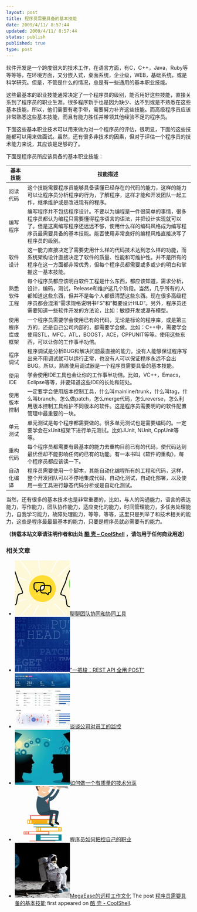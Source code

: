 ```yaml
---
layout: post
title: 程序员需要具备的基本技能
date: 2009/4/11/ 8:57:44
updated: 2009/4/11/ 8:57:44
status: publish
published: true
type: post
---
```


软件开发是一个跨度很大的技术工作，在语言方面，有C，C++，Java，Ruby等等等等，在环境方面，又分嵌入式，桌面系统，企业级，WEB，基础系统，或是科学研究。但是，不管是什么的情况，总是有一些通用的基本职业技能。


这些最基本的职业技能通常决定了一个程序员的级别，能否用好这些技能，直接关系到了程序员的职业生涯。很多程序新手也是因为缺少、达不到或是不熟悉在这些基本技能，所以，他们需要有老手带，需要努力补齐这些技能。而高级程序员应该非常熟悉这些基本技能，而且有能力胜任并带领其他经验不足的程序员。


下面这些基本职业技术可以用来做为对一个程序员的评估，很明显，下面的这些技能都可以用来做面试。虽然，还有很多非技术的因素，但对于评估一个程序员的技术能力来说，其应该是足够的了。


下面是程序员所应该具备的基本职业技能：





| 基本技能 | 技能描述 |
| --- | --- |
| 阅读代码 | 这个技能需要程序员能够具备读懂已经存在的代码的能力，这样的能力可以让程序员分析程序的行为，了解程序，这样才能和开发团队一起工作，继承维护或是改进现有的程序。 |
| 编写程序 | 编写程序并不包括程序设计。不要以为编程是一件很简单的事情，很多程序员都认为编程只需要懂得程序语言的语法，并把设计实现就可以了。但是这离编写程序还远远不够，使用什么样的编码风格成为编写程序员最需要具备的基本技能。能否使用非常良好的编程风格直接决写了程序员的级别。 |
| 软件设计 | 这一能力直接决定了需要吏用什么样的代码技术达到怎么样的功能，而系统架构设计直接决定了软件的质量、性能和可维护性。并不是所有的程序在这一方面都非常优秀，但每个程序员都需要或多或少的明白和掌握这一基本技能。 |
| 熟悉软件工程 | 每个程序员都应该明白软件工程是什么东西，都应该知道，需求分析，设计，编码，测试，Release和维护这几个阶段。当然，几乎所有的人都知道这些东西，但并不是每个人都很清楚这些东西。现在很多高级程序员都会混淆“需求规格说明书FS”和“概要设计HLD”。另外，程序员还需要知道一些软件开发的方法论，比如：敏捷开发或瀑布模型。 |
| 使用程序库或框架 | 一个程序员需要学会使用已有的代码，无论是标论的程序库，或是第三方的，还是自己公司内部的，都需要学会做。比如：C++中，需要学会使用STL，MFC，ATL，BOOST，ACE，CPPUNIT等等。使用这些东西，可以让你的工作事半功倍。 |
| 程序调试 | 程序调试是分析BUG和解决问题最直接的能力。没有人能够保证程序写出来不用调试就可以运行正常，也没有人可以保证程序永远不会出BUG。所以，熟练使用调试器是一个程序员需要具备的基本技能。 |
| 使用IDE | 学会使用IDE工具也会让你的工作事半功倍。比如，VC++，Emacs，Eclipse等等，并要知道这些IDE的长处和短处。 |
| 使用版本控制 | 一定要学会使用版本控制工具，什么叫mainline/trunk，什么叫tag，什么叫branch，怎么做patch，怎么merge代码，怎么reverse，怎么利用版本控制工具维护不同版本的软件。这是程序员需要明的的软件配置管理中最重要的一块。 |
| 单元测试 | 单元测试是每个程序都需要做的。很多单元测试也是需要编码的。一定要学会在xUnit框架下进行单元测试。比如JUnit, NUnit, CppUnit等等。 |
| 重构代码 | 每个程序员都需要有最基本的能力去重构目前已有的代码，使代码达到最优但却不能影响任何的已有的功能。有一本书叫《软件的重构》，每个程序员都应该读一下。 |
| 自动化编译 | 程序员需要使用一个脚本，其能自动化编程所有的工程和代码，这样，整个开发团队可以不停地集成代码，自动化测试，自动化部署，以及使用一些工具进行静态代码分析或是自动化测试。 |


当然，还有很多的基本技术也是非常重要的，比如，与人的沟通能力，语言的表达能力，写作能力，团队协作能力，适应变化的能力，时间管理能力，多任务处理能力，自我学习能力，故障处理能力，等等，等等，这里只是列举了和技术相关的能力，这些是程序最最最基本的能力，只要是程序员就必需要有的能力。



**（转载本站文章请注明作者和出处 [酷 壳 – CoolShell](https://coolshell.cn/) ，请勿用于任何商业用途）**



### 相关文章

* [![聊聊团队协同和协同工具](../wp-content/uploads/2022/10/communication-150x150.png)](https://coolshell.cn/articles/22298.html)[聊聊团队协同和协同工具](https://coolshell.cn/articles/22298.html)
* [![“一把梭：REST API 全用 POST”](../wp-content/uploads/2022/02/http_method-150x150.png)](https://coolshell.cn/articles/22173.html)[“一把梭：REST API 全用 POST”](https://coolshell.cn/articles/22173.html)
* [![谈谈公司对员工的监控](../wp-content/uploads/2022/02/monitoring-150x150.jpeg)](https://coolshell.cn/articles/22157.html)[谈谈公司对员工的监控](https://coolshell.cn/articles/22157.html)
* [![如何做一个有质量的技术分享](../wp-content/uploads/2021/07/knowledge_sharing-300x169-1-150x150.jpeg)](https://coolshell.cn/articles/21589.html)[如何做一个有质量的技术分享](https://coolshell.cn/articles/21589.html)
* [![程序员如何把控自己的职业](../wp-content/uploads/2020/08/programmer.01-e1596792460687-150x150.png)](https://coolshell.cn/articles/20977.html)[程序员如何把控自己的职业](https://coolshell.cn/articles/20977.html)
* [![MegaEase的远程工作文化](../wp-content/uploads/2020/01/remote-150x150.jpg)](https://coolshell.cn/articles/20765.html)[MegaEase的远程工作文化](https://coolshell.cn/articles/20765.html)
The post [程序员需要具备的基本技能](https://coolshell.cn/articles/428.html) first appeared on [酷 壳 - CoolShell](https://coolshell.cn).